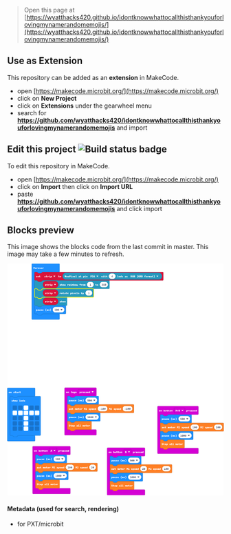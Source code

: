 
> Open this page at [https://wyatthacks420.github.io/idontknowwhattocallthisthankyouforlovingmynamerandomemojis/](https://wyatthacks420.github.io/idontknowwhattocallthisthankyouforlovingmynamerandomemojis/)

## Use as Extension

This repository can be added as an **extension** in MakeCode.

* open [https://makecode.microbit.org/](https://makecode.microbit.org/)
* click on **New Project**
* click on **Extensions** under the gearwheel menu
* search for **https://github.com/wyatthacks420/idontknowwhattocallthisthankyouforlovingmynamerandomemojis** and import

## Edit this project ![Build status badge](https://github.com/wyatthacks420/idontknowwhattocallthisthankyouforlovingmynamerandomemojis/workflows/MakeCode/badge.svg)

To edit this repository in MakeCode.

* open [https://makecode.microbit.org/](https://makecode.microbit.org/)
* click on **Import** then click on **Import URL**
* paste **https://github.com/wyatthacks420/idontknowwhattocallthisthankyouforlovingmynamerandomemojis** and click import

## Blocks preview

This image shows the blocks code from the last commit in master.
This image may take a few minutes to refresh.

![A rendered view of the blocks](https://github.com/wyatthacks420/idontknowwhattocallthisthankyouforlovingmynamerandomemojis/raw/master/.github/makecode/blocks.png)

#### Metadata (used for search, rendering)

* for PXT/microbit
<script src="https://makecode.com/gh-pages-embed.js"></script><script>makeCodeRender("{{ site.makecode.home_url }}", "{{ site.github.owner_name }}/{{ site.github.repository_name }}");</script>
